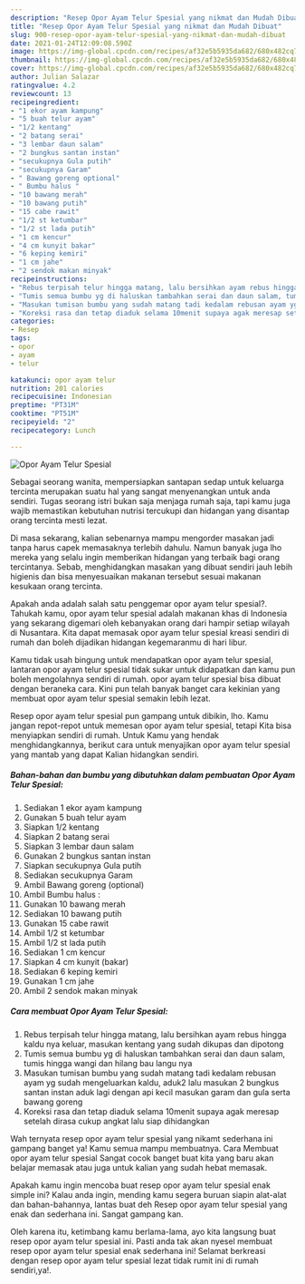 ```yaml
---
description: "Resep Opor Ayam Telur Spesial yang nikmat dan Mudah Dibuat"
title: "Resep Opor Ayam Telur Spesial yang nikmat dan Mudah Dibuat"
slug: 900-resep-opor-ayam-telur-spesial-yang-nikmat-dan-mudah-dibuat
date: 2021-01-24T12:09:08.590Z
image: https://img-global.cpcdn.com/recipes/af32e5b5935da682/680x482cq70/opor-ayam-telur-spesial-foto-resep-utama.jpg
thumbnail: https://img-global.cpcdn.com/recipes/af32e5b5935da682/680x482cq70/opor-ayam-telur-spesial-foto-resep-utama.jpg
cover: https://img-global.cpcdn.com/recipes/af32e5b5935da682/680x482cq70/opor-ayam-telur-spesial-foto-resep-utama.jpg
author: Julian Salazar
ratingvalue: 4.2
reviewcount: 13
recipeingredient:
- "1 ekor ayam kampung"
- "5 buah telur ayam"
- "1/2 kentang"
- "2 batang serai"
- "3 lembar daun salam"
- "2 bungkus santan instan"
- "secukupnya Gula putih"
- "secukupnya Garam"
- " Bawang goreng optional"
- " Bumbu halus "
- "10 bawang merah"
- "10 bawang putih"
- "15 cabe rawit"
- "1/2 st ketumbar"
- "1/2 st lada putih"
- "1 cm kencur"
- "4 cm kunyit bakar"
- "6 keping kemiri"
- "1 cm jahe"
- "2 sendok makan minyak"
recipeinstructions:
- "Rebus terpisah telur hingga matang, lalu bersihkan ayam rebus hingga kaldu nya keluar, masukan kentang yang sudah dikupas dan dipotong"
- "Tumis semua bumbu yg di haluskan tambahkan serai dan daun salam, tumis hingga wangi dan hilang bau langu nya"
- "Masukan tumisan bumbu yang sudah matang tadi kedalam rebusan ayam yg sudah mengeluarkan kaldu, aduk2 lalu masukan 2 bungkus santan instan aduk lagi dengan api kecil masukan garam dan gula serta bawang goreng"
- "Koreksi rasa dan tetap diaduk selama 10menit supaya agak meresap setelah dirasa cukup angkat lalu siap dihidangkan"
categories:
- Resep
tags:
- opor
- ayam
- telur

katakunci: opor ayam telur 
nutrition: 201 calories
recipecuisine: Indonesian
preptime: "PT31M"
cooktime: "PT51M"
recipeyield: "2"
recipecategory: Lunch

---
```



![Opor Ayam Telur Spesial](https://img-global.cpcdn.com/recipes/af32e5b5935da682/680x482cq70/opor-ayam-telur-spesial-foto-resep-utama.jpg)

Sebagai seorang wanita, mempersiapkan santapan sedap untuk keluarga tercinta merupakan suatu hal yang sangat menyenangkan untuk anda sendiri. Tugas seorang istri bukan saja menjaga rumah saja, tapi kamu juga wajib memastikan kebutuhan nutrisi tercukupi dan hidangan yang disantap orang tercinta mesti lezat.

Di masa  sekarang, kalian sebenarnya mampu mengorder masakan jadi tanpa harus capek memasaknya terlebih dahulu. Namun banyak juga lho mereka yang selalu ingin memberikan hidangan yang terbaik bagi orang tercintanya. Sebab, menghidangkan masakan yang dibuat sendiri jauh lebih higienis dan bisa menyesuaikan makanan tersebut sesuai makanan kesukaan orang tercinta. 



Apakah anda adalah salah satu penggemar opor ayam telur spesial?. Tahukah kamu, opor ayam telur spesial adalah makanan khas di Indonesia yang sekarang digemari oleh kebanyakan orang dari hampir setiap wilayah di Nusantara. Kita dapat memasak opor ayam telur spesial kreasi sendiri di rumah dan boleh dijadikan hidangan kegemaranmu di hari libur.

Kamu tidak usah bingung untuk mendapatkan opor ayam telur spesial, lantaran opor ayam telur spesial tidak sukar untuk didapatkan dan kamu pun boleh mengolahnya sendiri di rumah. opor ayam telur spesial bisa dibuat dengan beraneka cara. Kini pun telah banyak banget cara kekinian yang membuat opor ayam telur spesial semakin lebih lezat.

Resep opor ayam telur spesial pun gampang untuk dibikin, lho. Kamu jangan repot-repot untuk memesan opor ayam telur spesial, tetapi Kita bisa menyiapkan sendiri di rumah. Untuk Kamu yang hendak menghidangkannya, berikut cara untuk menyajikan opor ayam telur spesial yang mantab yang dapat Kalian hidangkan sendiri.

<!--inarticleads1-->

##### Bahan-bahan dan bumbu yang dibutuhkan dalam pembuatan Opor Ayam Telur Spesial:

1. Sediakan 1 ekor ayam kampung
1. Gunakan 5 buah telur ayam
1. Siapkan 1/2 kentang
1. Siapkan 2 batang serai
1. Siapkan 3 lembar daun salam
1. Gunakan 2 bungkus santan instan
1. Siapkan secukupnya Gula putih
1. Sediakan secukupnya Garam
1. Ambil  Bawang goreng (optional)
1. Ambil  Bumbu halus :
1. Gunakan 10 bawang merah
1. Sediakan 10 bawang putih
1. Gunakan 15 cabe rawit
1. Ambil 1/2 st ketumbar
1. Ambil 1/2 st lada putih
1. Sediakan 1 cm kencur
1. Siapkan 4 cm kunyit (bakar)
1. Sediakan 6 keping kemiri
1. Gunakan 1 cm jahe
1. Ambil 2 sendok makan minyak




<!--inarticleads2-->

##### Cara membuat Opor Ayam Telur Spesial:

1. Rebus terpisah telur hingga matang, lalu bersihkan ayam rebus hingga kaldu nya keluar, masukan kentang yang sudah dikupas dan dipotong
1. Tumis semua bumbu yg di haluskan tambahkan serai dan daun salam, tumis hingga wangi dan hilang bau langu nya
1. Masukan tumisan bumbu yang sudah matang tadi kedalam rebusan ayam yg sudah mengeluarkan kaldu, aduk2 lalu masukan 2 bungkus santan instan aduk lagi dengan api kecil masukan garam dan gula serta bawang goreng
1. Koreksi rasa dan tetap diaduk selama 10menit supaya agak meresap setelah dirasa cukup angkat lalu siap dihidangkan




Wah ternyata resep opor ayam telur spesial yang nikamt sederhana ini gampang banget ya! Kamu semua mampu membuatnya. Cara Membuat opor ayam telur spesial Sangat cocok banget buat kita yang baru akan belajar memasak atau juga untuk kalian yang sudah hebat memasak.

Apakah kamu ingin mencoba buat resep opor ayam telur spesial enak simple ini? Kalau anda ingin, mending kamu segera buruan siapin alat-alat dan bahan-bahannya, lantas buat deh Resep opor ayam telur spesial yang enak dan sederhana ini. Sangat gampang kan. 

Oleh karena itu, ketimbang kamu berlama-lama, ayo kita langsung buat resep opor ayam telur spesial ini. Pasti anda tak akan nyesel membuat resep opor ayam telur spesial enak sederhana ini! Selamat berkreasi dengan resep opor ayam telur spesial lezat tidak rumit ini di rumah sendiri,ya!.


